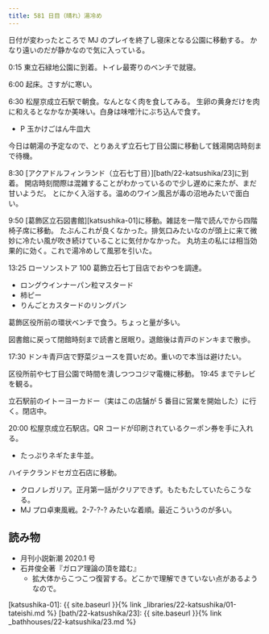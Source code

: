 ```yaml
---
title: 581 日目（晴れ）湯冷め
---
```


日付が変わったところで MJ のプレイを終了し寝床となる公園に移動する。
かなり遠いのだが静かなので気に入っている。

0:15 東立石緑地公園に到着。トイレ最寄りのベンチで就寝。

6:00 起床。さすがに寒い。

6:30 松屋京成立石駅で朝食。なんとなく肉を食してみる。
生卵の黄身だけを肉に和えるとなかなか美味い。白身は味噌汁にぶち込んで食す。

* P 玉かけごはん牛皿大

今日は朝湯の予定なので、とりあえず立石七丁目公園に移動して銭湯開店時刻まで待機。

8:30 [アクアドルフィンランド（立石七丁目）][bath/22-katsushika/23]に到着。
開店時刻間際は混雑することがわかっているので少し遅めに来たが、まだ甘いようだ。
とにかく入浴する。温めのワイン風呂が毒の沼地みたいで面白い。

9:50 [葛飾区立石図書館][katsushika-01]に移動。雑誌を一階で読んでから四階椅子席に移動。
たぶんこれが良くなかった。排気口みたいなのが頭上に来て微妙に冷たい風が吹き続けていることに気付かなかった。
丸坊主の私には相当効果的に効く。これで湯冷めして風邪を引いた。

13:25 ローソンストア 100 葛飾立石七丁目店でおやつを調達。

* ロングウインナーパン粒マスタード
* 柿ピー
* りんごとカスタードのリングパン

葛飾区役所前の環状ベンチで食う。ちょっと量が多い。

図書館に戻って閉館時刻まで読書と居眠り。退館後は青戸のドンキまで散歩。

17:30 ドンキ青戸店で野菜ジュースを買いだめ。重いので本当は避けたい。

区役所前や七丁目公園で時間を潰しつつコジマ電機に移動。
19:45 までテレビを観る。

立石駅前のイトーヨーカドー（実はこの店舗が 5 番目に営業を開始した）に行く。閉店中。

20:00 松屋京成立石駅店。QR コードが印刷されているクーポン券を手に入れる。

* たっぷりネギたま牛並。

ハイテクランドセガ立石店に移動。

* クロノレガリア。正月第一話がクリアできず。もたもたしていたらこうなる。
* MJ プロ卓東風戦。2-7-?-? みたいな着順。最近こういうのが多い。

## 読み物

* 月刊小説新潮 2020.1 号
* 石井俊全著『ガロア理論の頂を踏む』
  * 拡大体からこつこつ復習する。どこかで理解できていない点があるようなので。

[katsushika-01]: {{ site.baseurl }}{% link _libraries/22-katsushika/01-tateishi.md %}
[bath/22-katsushika/23]: {{ site.baseurl }}{% link _bathhouses/22-katsushika/23.md %}

